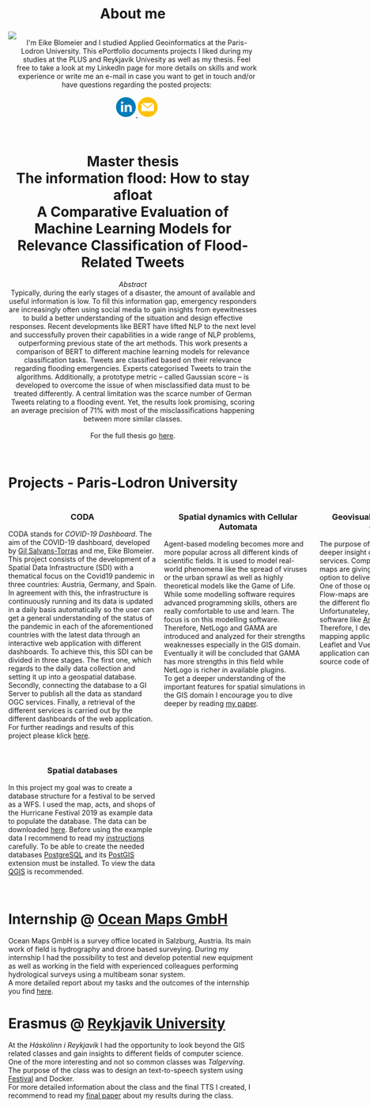 <html lang="en">
    <style>
        .grid-container2 {
            display: grid;
            grid-template-columns: auto auto;
        }
        .grid-container3 {
            display: grid;
            grid-template-columns: 300px 300px 300px;
            grid-gap: 15px;
        }
        .grid-item {
            text-align: center;
        }
    </style>
    <body>
        <h1 style="text-align: center;">About me</h1>
        <div class="grid-container2">
            <div class="grid-item">
                <img src="https://github.com/fightingpilot/my.eportfolio.io/blob/main/img/_MG_3513_cut_color.jpg?raw=true" width="80%">
            </div>
            <div class="grid-item">
                <p>I'm Eike Blomeier and I studied Applied Geoinformatics at the Paris-Lodron University. This ePortfolio documents projects I liked during my studies at the PLUS and Reykjavik Univesity as well as my thesis. Feel free to take a look at my LinkedIn page for more details on skills and work experience or write me an e-mail in case you want to get in touch and/or have questions regarding the posted projects:
                    <br><br>
                    <a href="https://www.linkedin.com/in/eike-blomeier-224362200/" target="_blank">
                        <img src="https://github.com/fightingpilot/my.eportfolio.io/blob/main/img/linkedin.png?raw=true" width="40" height="40">
                    </a>
                    <a href="mailto:eike.blomeier@live.de" target="_blank">
                        <img src="https://github.com/fightingpilot/my.eportfolio.io/blob/main/img/email_3686989.png?raw=true" width="40" height="40">
                    </a>
                </p>
            </div>
        </div>
        <br>
        <h1 style="text-align: center;">
            <strong>Master thesis</strong><br>The       information flood: How to stay afloat<br>
            A Comparative Evaluation of Machine Learning Models for Relevance Classification of Flood-Related Tweets</h1>
        <p style="text-align: center;">
            <i>Abstract</i><br>
            Typically, during the early stages of a disaster, the amount of available and useful information is low. To fill this information gap, emergency responders are increasingly often using social media to gain insights from eyewitnesses to build a better understanding of the situation and design  effective responses. Recent developments like BERT have lifted NLP to the next level and successfully proven their capabilities in a wide range of NLP problems, outperforming previous state of the art methods. This work presents a comparison of BERT to different machine learning models for relevance classification tasks. Tweets are classified based on their relevance regarding flooding emergencies. Experts categorised Tweets to train the algorithms. Additionally, a prototype metric – called Gaussian score – is developed to overcome the issue of when misclassified data must to be treated differently.  A central limitation was the scarce number of German Tweets relating to a flooding event. Yet, the results look promising, scoring an average precision of 71% with most of the misclassifications happening between more similar classes.<br><br>
            For the full thesis go <a href="https://github.com/fightingpilot/my.eportfolio.io/blob/main/documents/Masterarbeit_EikeBlomeier.pdf" target="_blank">here</a>.
        </p>
        <br>
        <h1>Projects - Paris-Lodron University</h1>
        <div class="grid-container3">
            <div class="grid-item">
                <h3>CODA</h3>
                <p style="text-align: left;">
                    CODA stands for <i>COVID-19 Dashboard</i>. The aim of the COVID-19 dashboard, developed by
                    <a href="https://www.linkedin.com/in/gil-salvans-torras-b4a231138/" target="_blank">Gil Salvans-Torras</a> and me, Eike Blomeier. This project consists of the development of a Spatial Data Infrastructure (SDI) with a thematical focus on the Covid19 pandemic in three countries: Austria, Germany, and Spain. In agreement with this, the infrastructure is continuously running and its data is updated in a daily basis automatically so the user can get a general understanding of the status of the pandemic in each of the aforementioned countries with the latest data through an interactive web application with different dashboards. To achieve this, this SDI can be divided in three stages. The first one, which regards to the daily data collection and setting it up into a geospatial database. Secondly, connecting the database to a GI Server to publish all the data as standard OGC services. Finally, a retrieval of the different services is carried out by the different dashboards of the web application.<br>
                    For further readings and results of this project please klick <a href="https://github.com/fightingpilot/my.eportfolio.io/blob/main/documents/Blomeier_Salvans_CODA_FinalDocumentation.pdf" target="_blank">here</a>.
                </p>
            </div>
            <div class="grid-item">
                <h3>Spatial dynamics with Cellular Automata</h3>
                <p style="text-align: left;">
                    Agent-based modeling becomes more and more popular across all different kinds of scientific fields. It is used to model real-world phenomena like the spread of viruses or the urban sprawl as well as highly theoretical models like the Game of Life. While some modelling software requires advanced programming skills, others are really comfortable to use and learn. The focus is on this modelling software. Therefore, NetLogo and GAMA are introduced and analyzed for their strengths weaknesses especially in the GIS domain. Eventually it will be concluded that GAMA has more strengths in this field while NetLogo is richer in available plugins.<br>
                    To get a deeper understanding of the important features for spatial simulations in the GIS domain I encourage you to dive deeper by reading <a href="https://github.com/fightingpilot/my.eportfolio.io/blob/main/documents/Blomeier_Spatial_Dynamics.pdf" target="_blank">my paper</a>.
                </p>
            </div>
            <div class="grid-item">
                <h3>Geovisualization and advanced cartography</h3>
                <p style="text-align: left;">
                    The purpose of this project was to get a deeper insight of the power of web-mapping services. Compared to static maps web-maps are giving the creator many more option to deliver a message to the viewer. One of those options are called <i>flow-maps</i>. Flow-maps are a powerful tool to visualize the different flow like good, air-travel, etc. Unfortunateley, to create such a map costly software like <a href="https://storymaps.arcgis.com/stories/a99b52c4de174b47bdf3e42232c9bc63" target="_blank">ArcGIS</a> or <a href="https://help.tableau.com/current/pro/desktop/en-us/maps_howto_origin_destination.htm" target="_blank">Tableau</a> is needed. Therefore, I developed a simple web-mapping application to show flows using Leaflet and Vue.js. A detailed report of the application can be read <a href="https://github.com/fightingpilot/my.eportfolio.io/blob/main/documents/geovis_and_advanced_carto/Report_Blomeier.pdf" target="_blank">here</a> while the source code of the app can be viewed <a href="https://github.com/fightingpilot/my.eportfolio.io/tree/main/documents/geovis_and_advanced_carto/flowmaps_app" target="_blank">here</a>.
                </p>
            </div>
            <div class="grid-item">
                <h3>Spatial databases</h3>
                <p style="text-align: left;">
                    In this project my goal was to create a database structure for a festival to be served as a WFS. I used the map, acts, and shops of the Hurricane Festival 2019 as example data to populate the database. The data can be downloaded <a href="https://github.com/fightingpilot/my.eportfolio.io/blob/main/documents/Spatial%20databases/Spatial%20databases.zip" target="_blank">here</a>. Before using the example data I recommend to read my <a href="https://github.com/fightingpilot/my.eportfolio.io/blob/main/documents/Spatial%20databases/Blomeier_EOT_Assignment.pdf" target="_blank">instructions</a> carefully. To be able to create the needed databases <a href="https://www.postgresql.org/" target="_blank">PostgreSQL</a> and its <a href="https://postgis.net/" target="_blank">PostGIS</a> extension must be installed. To view the data <a href="https://www.qgis.org/de/site/" target="_blank">QGIS</a> is recommended.
                </p>
            </div>
        </div>
        <br>
        <h1>Internship @ <a href="https://www.ocean-maps.com/">Ocean Maps GmbH</a></h1>
        <p>
            Ocean Maps GmbH is a survey office located in Salzburg, Austria. Its main work of field is hydrography and drone based surveying. During my internship I had the possibility to test and develop potential new equipment as well as working in the field with experienced colleagues performing hydrological surveys using a multibeam sonar system.<br>
            A more detailed report about my tasks and the outcomes of the internship you find <a href="https://github.com/fightingpilot/my.eportfolio.io/blob/main/documents/Internship_report.pdf" target="_blank">here</a>.
        </p>
        <h1>Erasmus @ <a href="https://en.ru.is/" target="_blank">Reykjavik University</a></h1>
        <p>
            At the <i>Háskólinn í Reykjavík</i> I had the opportunity to look beyond the GIS related classes and gain insights to different fields of computer science. One of the more interesting and not so common classes was <i>Talgerving</i>. The purpose of the class was to design an text-to-speech system using <a href="https://www.cstr.ed.ac.uk/projects/festival/" target="_blank">Festival</a> and Docker.<br>
            For more detailed information about the class and the final TTS I created, I recommend to read my <a href="https://github.com/fightingpilot/my.eportfolio.io/blob/main/documents/Final_Blomeier.pdf" target="_blank">final paper</a> about my results during the class.
        </p>
    </body>
</html>